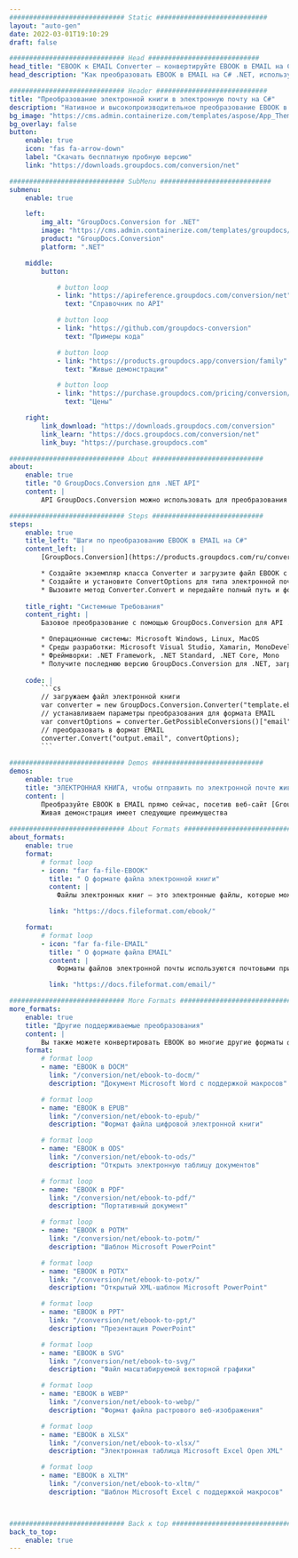 ```yaml
---
############################# Static ############################
layout: "auto-gen"
date: 2022-03-01T19:10:29
draft: false

############################# Head ############################
head_title: "EBOOK к EMAIL Converter — конвертируйте EBOOK в EMAIL на C# .NET"
head_description: "Как преобразовать EBOOK в EMAIL на C# .NET, используя несколько строк кода? Используйте API преобразования документов GroupDocs для преобразования более 160 форматов файлов."

############################# Header ############################
title: "Преобразование электронной книги в электронную почту на C#"
description: "Нативное и высокопроизводительное преобразование EBOOK в EMAIL с использованием групповых документов на стороне сервера. Преобразование для .NET API без использования какого-либо программного обеспечения, такого как Microsoft или Open Office."
bg_image: "https://cms.admin.containerize.com/templates/aspose/App_Themes/V3/images/bg/header1.png"
bg_overlay: false
button:
    enable: true
    icon: "fas fa-arrow-down"
    label: "Скачать бесплатную пробную версию"
    link: "https://downloads.groupdocs.com/conversion/net"

############################# SubMenu ############################
submenu:
    enable: true

    left:
        img_alt: "GroupDocs.Conversion for .NET"
        image: "https://cms.admin.containerize.com/templates/groupdocs/images/product-logos/90x90-noborder/groupdocs-conversion-net.png"
        product: "GroupDocs.Conversion"
        platform: ".NET"

    middle:
        button:

            # button loop
            - link: "https://apireference.groupdocs.com/conversion/net"
              text: "Справочник по API"

            # button loop
            - link: "https://github.com/groupdocs-conversion"
              text: "Примеры кода"

            # button loop
            - link: "https://products.groupdocs.app/conversion/family"
              text: "Живые демонстрации"

            # button loop
            - link: "https://purchase.groupdocs.com/pricing/conversion/net"
              text: "Цены"

    right:
        link_download: "https://downloads.groupdocs.com/conversion"
        link_learn: "https://docs.groupdocs.com/conversion/net"
        link_buy: "https://purchase.groupdocs.com"

############################# About ############################
about:
    enable: true
    title: "О GroupDocs.Conversion для .NET API"
    content: |
        API GroupDocs.Conversion можно использовать для преобразования Microsoft Word, Excel, PowerPoint, PDF, Visio и других форматов. GroupDocs.Conversion — это автономный API, который подходит для серверных и внутренних систем, где требуется высокая производительность. Он не зависит от какого-либо программного обеспечения, такого как Microsoft или Open Office.

############################# Steps ############################
steps:
    enable: true
    title_left: "Шаги по преобразованию EBOOK в EMAIL на C#"
    content_left: |
        [GroupDocs.Conversion](https://products.groupdocs.com/ru/conversion/net/) упрощает для разработчиков преобразование файла EBOOK в формат EMAIL с помощью нескольких строк кода.

        * Создайте экземпляр класса Converter и загрузите файл EBOOK с полным путем
        * Создайте и установите ConvertOptions для типа электронной почты
        * Вызовите метод Converter.Convert и передайте полный путь и формат (EMAIL) в качестве параметра
        
    title_right: "Системные Требования"
    content_right: |
        Базовое преобразование с помощью GroupDocs.Conversion для API .NET можно выполнить, выполнив несколько простых шагов. Наши API поддерживаются на всех основных платформах и операционных системах. Перед выполнением приведенного ниже кода убедитесь, что в вашей системе установлены следующие предварительные компоненты.

        * Операционные системы: Microsoft Windows, Linux, MacOS
        * Среды разработки: Microsoft Visual Studio, Xamarin, MonoDevelop
        * Фреймворки: .NET Framework, .NET Standard, .NET Core, Mono
        * Получите последнюю версию GroupDocs.Conversion для .NET, загруженную с [Nuget](https://www.nuget.org/packages/groupdocs.conversion)
        
    code: |
        ```cs
        // загружаем файл электронной книги
        var converter = new GroupDocs.Conversion.Converter("template.ebook");
        // устанавливаем параметры преобразования для формата EMAIL
        var convertOptions = converter.GetPossibleConversions()["email"].ConvertOptions;
        // преобразовать в формат EMAIL
        converter.Convert("output.email", convertOptions);
        ```
        
############################# Demos ############################
demos:
    enable: true
    title: "ЭЛЕКТРОННАЯ КНИГА, чтобы отправить по электронной почте живые демонстрации"
    content: |
        Преобразуйте EBOOK в EMAIL прямо сейчас, посетив веб-сайт [GroupDocs.Conversion Живые демонстрации](https://products.groupdocs.app/conversion/family).
        Живая демонстрация имеет следующие преимущества
        
############################# About Formats ############################
about_formats:
    enable: true
    format:
        # format loop
        - icon: "far fa-file-EBOOK"
          title: " О формате файла электронной книги"
          content: |
            Файлы электронных книг — это электронные файлы, которые можно открывать на цифровых устройствах, известных как электронные книги. Электронной книгой может быть любое устройство, такое как компьютер, планшет или смартфон. Наиболее популярным форматом файлов электронных книг является ePub на основе XML, который легко читается несколькими приложениями. Некоторые популярные электронные книги включают Amazon Kindle, Sony Reader, Hanlin и IRIX. Электронная книга может содержать различные типы содержимого, такие как текст, изображения и видео.

          link: "https://docs.fileformat.com/ebook/"

    format:
        # format loop
        - icon: "far fa-file-EMAIL"
          title: " О формате файла EMAIL"
          content: |
            Форматы файлов электронной почты используются почтовыми приложениями для хранения различных данных, включая сообщения электронной почты, вложения, папки, адресные книги и т. д. Форматы файлов электронной почты в основном связаны с файлом сообщения электронной почты Outlook Express.

          link: "https://docs.fileformat.com/email/"

############################# More Formats ############################
more_formats:
    enable: true
    title: "Другие поддерживаемые преобразования"
    content: |
        Вы также можете конвертировать EBOOK во многие другие форматы файлов. Пожалуйста, ознакомьтесь с полным списком ниже.
    format: 
        # format loop
        - name: "EBOOK в DOCM"
          link: "/conversion/net/ebook-to-docm/"
          description: "Документ Microsoft Word с поддержкой макросов"

        # format loop
        - name: "EBOOK в EPUB"
          link: "/conversion/net/ebook-to-epub/"
          description: "Формат файла цифровой электронной книги"

        # format loop
        - name: "EBOOK в ODS"
          link: "/conversion/net/ebook-to-ods/"
          description: "Открыть электронную таблицу документов"

        # format loop
        - name: "EBOOK в PDF"
          link: "/conversion/net/ebook-to-pdf/"
          description: "Портативный документ"

        # format loop
        - name: "EBOOK в POTM"
          link: "/conversion/net/ebook-to-potm/"
          description: "Шаблон Microsoft PowerPoint"

        # format loop
        - name: "EBOOK в POTX"
          link: "/conversion/net/ebook-to-potx/"
          description: "Открытый XML-шаблон Microsoft PowerPoint"

        # format loop
        - name: "EBOOK в PPT"
          link: "/conversion/net/ebook-to-ppt/"
          description: "Презентация PowerPoint"

        # format loop
        - name: "EBOOK в SVG"
          link: "/conversion/net/ebook-to-svg/"
          description: "Файл масштабируемой векторной графики"

        # format loop
        - name: "EBOOK в WEBP"
          link: "/conversion/net/ebook-to-webp/"
          description: "Формат файла растрового веб-изображения"

        # format loop
        - name: "EBOOK в XLSX"
          link: "/conversion/net/ebook-to-xlsx/"
          description: "Электронная таблица Microsoft Excel Open XML"

        # format loop
        - name: "EBOOK в XLTM"
          link: "/conversion/net/ebook-to-xltm/"
          description: "Шаблон Microsoft Excel с поддержкой макросов"



############################# Back к top ###############################
back_to_top:
    enable: true
---
```

